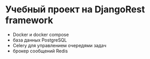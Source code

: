 # Учебный проект на DjangoRest framework

- Docker и docker compose
- база данных PostgreSQL
- Celery для управлением очередями задач
- брокер сообщений Redis
